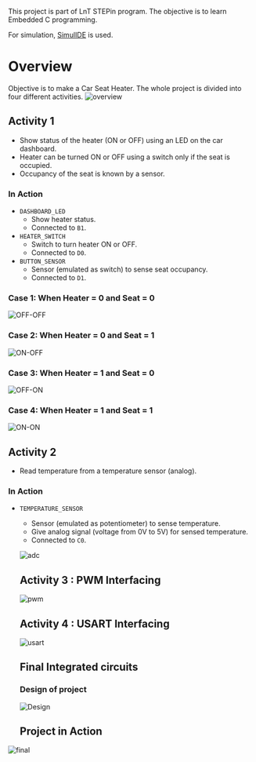 This project is part of LnT STEPin program. The objective is to learn Embedded C programming.

For simulation, [SimulIDE](https://github.com/riuandg5/lnt-emb-c-activities/blob/master/images/overview.png?raw=true) is used.

# Overview
Objective is to make a Car Seat Heater. The whole project is divided into four different activities.
![overview](https://user-images.githubusercontent.com/86160630/126757412-35739259-3b69-46ac-a710-41c532277fce.png)

## Activity 1
* Show status of the heater (ON or OFF) using an LED on the car dashboard.
* Heater can be turned ON or OFF using a switch only if the seat is occupied.
* Occupancy of the seat is known by a sensor.

### In Action
* `DASHBOARD_LED`
    * Show heater status.
    * Connected to `B1`.
* `HEATER_SWITCH`
    * Switch to turn heater ON or OFF.
    * Connected to `D0`.
* `BUTTON_SENSOR`
    * Sensor (emulated as switch) to sense seat occupancy.
    * Connected to `D1`.
### Case 1: When Heater = 0 and Seat = 0 

 ![OFF-OFF](https://user-images.githubusercontent.com/86160630/126874716-8bbcc633-257f-49e7-b9c0-8539969d58d2.png)
 
 ### Case 2: When Heater = 0 and Seat = 1  
 
 ![ON-OFF](https://user-images.githubusercontent.com/86160630/126874756-05db81fe-65d9-4f7f-8e19-aac7ca1ccc2d.png) 
 
 ### Case 3: When Heater = 1 and Seat = 0  
 
![OFF-ON](https://user-images.githubusercontent.com/86160630/126874796-e3948e32-d2cd-438a-8f19-3e43d3a0fcb8.png)

### Case 4: When Heater = 1 and Seat = 1 

![ON-ON](https://user-images.githubusercontent.com/86160630/126874818-f53edcad-7119-4768-ae70-c76692a08e02.png) 

## Activity 2
* Read temperature from a temperature sensor (analog).

### In Action
* `TEMPERATURE_SENSOR`
    * Sensor (emulated as potentiometer) to sense temperature.
    * Give analog signal (voltage from 0V to 5V) for sensed temperature.
    * Connected to `C0`.
   
   ![adc](https://user-images.githubusercontent.com/86160630/127458827-407b034b-b836-4239-9173-d3213482285e.png)
   
   ## Activity 3 : PWM Interfacing
   ![pwm](https://user-images.githubusercontent.com/86160630/127459676-719849e1-5c44-4ca0-8148-55a876856ee0.png)
   
   ## Activity 4 : USART Interfacing
   ![usart](https://user-images.githubusercontent.com/86160630/127460495-0ae7b742-55dc-4829-94ec-20e3ee44f9bf.png)
   
   ## Final Integrated circuits
   
   ### Design of project
   ![Design](https://user-images.githubusercontent.com/86160630/127461098-b4c3f5c6-db7c-46aa-af65-161e0aea0f3f.png)
   
   ## Project in Action
   
![final](https://user-images.githubusercontent.com/86160630/127461459-54ef0720-0632-4422-aa80-4ddae8035918.png)





   
